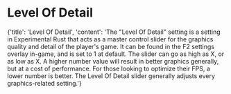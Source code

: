 
# Level Of Detail

{'title': 'Level Of Detail', 'content': 'The "Level Of Detail" setting is a setting in Experimental Rust that acts as a master control slider for the graphics quality and detail of the player\'s game. It can be found in the F2 settings overlay in-game, and is set to 1 at default. The slider can go as high as X, or as low as X. A higher number value will result in better graphics generally, but at a cost of performance. For those looking to optimize their FPS, a lower number is better. The Level Of Detail slider generally adjusts every graphics-related setting.'}
